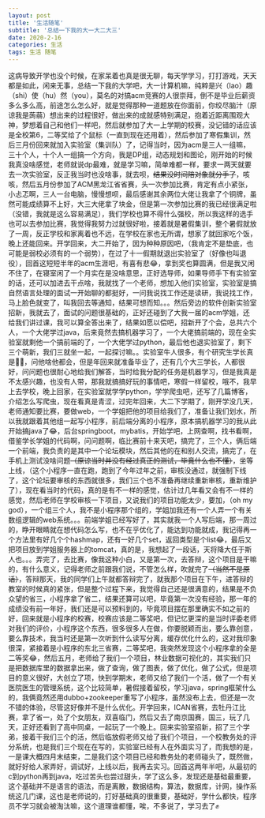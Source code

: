 ```yaml
---
layout: post
title: '生活随笔'
subtitle: '总结一下我的大一大二大三'
date: 2020-2-16
categories: 生活
tags: 生活 随笔
---
```



这病导致开学也没个时候，在家呆着也真是很无聊，每天学学习，打打游戏，天天都是如此，闲来无事，总结一下我的大学吧，大一计算机嘛，纯粹是兴（lao）趣（shi）使（hu）然（you），莫名的对搞acm竞赛的人很崇拜，倒不是毕业后薪资多么多么高，前途怎么怎么好，就是觉得那种一道题放在你面前，你绞尽脑汁（原谅我是蒟蒻）想出来的过程很好，做出来的成就感特别满足，抱着近距离围观大神，梦想着自己和他们一样吧，然后就参加了大一上学期的校赛，没记错的话应该是全校第6，二等奖给了个鼠标（一直到现在还用着），然后参加了寒假集训，然后三月份回来就加入实验室（集训队）了，记得当时，因为acm是三人一组嘛，三十个人，十个人一组搞一个方向，我是DP组，动态规划和图论，刚开始的时候我真没啥感觉，老师就说dp最难，就是学习嘛，简单难都一样，要求一两天就要去一次实验室，反正我当时也没啥事，就去呗，~~结果没时间陪对象就分手了~~，咳咳，然后五月份参加了ACM黑龙江省省赛，头一次参加比赛，肯定有点小紧张，小忐忑啊，三人一台电脑，慢慢想呗，最后感谢其余两位大佬让我拿了个铜牌，虽然可能成绩算不上好，大三大佬拿了块金，但是第一次参加比赛的我已经很满足啦（没错，我就是这么容易满足），我们学校也算不得什么强校，所以我这样的选手也可以去参加比赛，我觉得我努力过就很好啦，接着就是暑假集训，整个暑假就放了一周，反正学校和家离着也不远，在学校在家也无所谓，想家了就回家吃个饭，晚上还能回来。开学回来，大二开始了，因为种种原因吧，（我肯定不是垫底，也可能是弱校必须有的一个弱势），在过了十一假期就退出实验室了（好像也叫退役），回首这短短半年的acm生涯吧，有喜有悲😂，拿到奖也算圆满，但是我又闲不住了，在寝室闲了一个月实在是没啥意思，正好选导师，如果导师手下有实验室的话，还可以加进去干点啥，我就找了一个老师，想加入他们实验室，实验室是搞自然语言处理的面试一开始聊的都挺好，一问我说找工作还是读研，我说找工作，马上脸色就变了，叫我回去等通知，结果可想而知。。。然后旁边的软件创新实验室招新，我就去了，面试的问题很基础的，正好还碰到了大我一届的acm学姐，还给我们讲过课，我可以算全答出来了，结果如愿以偿吧，招新开了个会，总共六个人，一个大佬学过java，后来竟然去搞机器学习了，一个大佬搞前端的，现在全实验室就剩他一个搞前端的了，一个大佬学过python，最后他也退实验室了，剩下三个萌新，我们三就坐一起，一起探讨嘛。。实验室牛人很多，有个研究生学长真是🐂🍺，问他啥他都会，但是年回来就准备毕业了，还有几个大三学长，人都很好，问问题也很耐心地给我们解答，当时给我分配的任务是机器学习，但是我真是不太感兴趣，也没有人带，那我就搞搞好玩的事情吧，寒假一样留校，哦不，我早上去学校，晚上回家，在实验室就学学python，学学爬虫吧，还写了几篇博客，介绍怎么写爬虫，现在看真是青涩，过完年回来，大二下学期了，刚开学没几天，老师通知要比赛，要做web，一个学姐把他的项目给我们了，准备让我们划水，所以我就跟着其他组一起写小程序，前后端分离的小程序，原本搞机器学习的我从此开始搞java了😂，后台springboot，mybatis，开始学吧，上网查啊，找书看啊，借鉴学长学姐的代码啊，问问题啊，临比赛前十来天吧，搞完了，三个人，俩后端一个前端，我负责的是其中一个论坛模块，然后其他的在和别人交流，搞完了，在手机上测试没啥问题~~（原谅当时并没有经过真正的测试，毕竟什么也不懂）~~，坐等上线，（这个小程序一直在跑，跑到了今年过年之前，审核没通过，就强制下线了，这个论坛要审核的东西就很多，我们三个也不准备再继续重新审核，重新维护了），现在看当时的代码，真的是有不一样的感觉，估计过几年看又会有不一样的感觉，然后老师在学校审核一下项目，又说我们的项目功能太少，要加，（oh my god），一个组三个人，我不是小程序那个组的，学姐加我还有一个人弄一个有关数组逻辑的web系统。。。前端学姐已经写好了，其实就我一个人写后端，那一周过的，睁开眼睛就在想代码怎么写，也不在乎优化了，能达到功能就成，我记得再一个方法里有好几个个hashmap，还有一好几个set，返回类型是个list😂，最后又把项目放到学姐服务器上的tomcat，真的是，我想起了一段话，天将降大任于斯人也。。。弄完了，去比赛，像我这种小白，又是第一次，去答辩，这个项目是干嘛的，有什么意义，记得老师之前跟我们说，不管怎么样，吹就完了~~（当然不是原话）~~，答辩那天，我的同学们上午就都答辩完了，就我那个项目在下午，进答辩的教室的时候真的紧张，但是整个过程下来，我觉得自己还是很满意的，结果是不负众望的省三，小程序拿了省二，结果还算可以吧，毕竟第一次没有经验，那一年的成绩没有前一年好，我们还是可以预料到的，毕竟项目摆在那里确实不如之前的好，回来就是小程序的校赛，校赛应该是二等奖吧，但记忆更深的是当时评委老师对我们的评价，小程序这个东西，很多很多人在做，你要脱颖而出，要么靠创意，要么靠技术，我当时还是第一次听到什么读写分离，缓存优化什么的，这对我印象很深，紧接着是小程序的东北三省赛，二等奖吧，我突然发现这个小程序拿的全是二等奖😂，然后五月，老师给了我们一个项目，林业数据可视化的，其实我们只是把数据库里的数据拿出来，做了查询，做了图表，做了优化，做了公式，但是项目的意义很好，大创立了项，快到学期末，老师又给了我们一个活，做了一个有关医院医生的管理系统，这个比较简单，暑假接着留校，学习java，spring框架什么的，我俩竟然还用dubbo+zookeeper重写了小程序，虽然没布上去，但还是一次不错的体验，尽管这好像并不是什么优化。开学回来，ICAN省赛，去牡丹江比赛，拿了省一，处了个女朋友，双喜临门，然后又去了南京国赛，国三，玩了几天，正好还看到了高中同桌，一起玩了一个晚上。回来实验室招新，招了三个学弟，接着干我们三个的活，然后临放假老师又给了我们个项目，一个校教务处的评分系统，也是我们三个现在在写的，实验室已经有人在外面实习了，而我想的是，一是课大概四月末结束，二是我们这个项目已经和教务处的老师碰头了，既然做，就好好给人家弄好，调试好，上线以后，我再去实习。回首这两年半吧，从最初的c到python再到java，吃过苦头也尝过甜头，学了这么多，发现还是基础最重要，这个基础并不是语言的语法，而是离散，数据结构，算法，数据库，计网，操作系统这几门课，这也是老师说的，打好基础真的很重要，基础好，学什么都快，程序员不学习就会被淘汰嘛，这个道理谁都懂，唉，不多说了，学习去了✊

